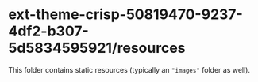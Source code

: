 # ext-theme-crisp-50819470-9237-4df2-b307-5d5834595921/resources

This folder contains static resources (typically an `"images"` folder as well).
